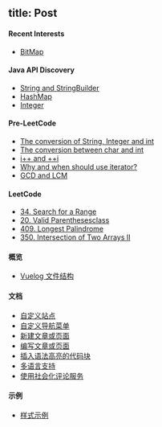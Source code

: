 title: Post
------------------------------------
<!-- en-US:+ -->

#### Recent Interests

- [BitMap]()

#### Java API Discovery

- [String and StringBuilder](#/blog/api/2017/api-string-stringbuilder)
- [HashMap](#/blog/api/2017/api-hashmap)
- [Integer](#/blog/api/2017/api-integer)

#### Pre-LeetCode

- [The conversion of String, Integer and int](#/blog/docs/2017/customize-the-site)
- [The conversion between char and int](#/blog/docs/2017/customize-navigation-menu)
- [i++ and ++i](#/blog/docs/2017/add-posts-or-pages)
- [Why and when should use iterator?](#/blog/docs/2017/author-posts-or-pages)
- [GCD and LCM](#/blog/docs/2017/insert-code-blocks-with-syntax-highlight)


#### LeetCode

- [34. Search for a Range](#/blog/showcase/2016/style-examples)
- [20. Valid Parenthesesclass](#/blog/leetcode/2017/valid-parenthesesclass)
- [409. Longest Palindrome](#/blog/showcase/2016/style-examples)
- [	350. Intersection of Two Arrays II](#/blog/showcase/2016/style-examples)


<!-- en-US:- -->

<!-- zh-CN:+ -->

#### 概览

- [Vuelog 文件结构](#/blog/docs/2016/file-structure-of-vuelog)

#### 文档

- [自定义站点](#/blog/docs/2017/customize-the-site)
- [自定义导航菜单](#/blog/docs/2017/customize-navigation-menu)
- [新建文章或页面](#/blog/docs/2017/add-posts-or-pages)
- [编写文章或页面](#/blog/docs/2017/author-posts-or-pages)
- [插入语法高亮的代码块](#/blog/docs/2017/insert-code-blocks-with-syntax-highlight)
- [多语言支持](#/blog/docs/2017/multiple-languages-support)
- [使用社会化评论服务](#/blog/docs/2017/use-social-commenting-services)

#### 示例

- [样式示例](#/blog/showcase/2016/style-examples)

<!-- zh-CN:- -->
